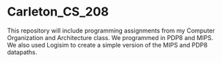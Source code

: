 # Carleton_CS_208

This repository will include programming assignments from my Computer Organization and Architecture class. We programmed in PDP8 and MIPS. We also used Logisim to create a simple version of the MIPS and PDP8 datapaths.
